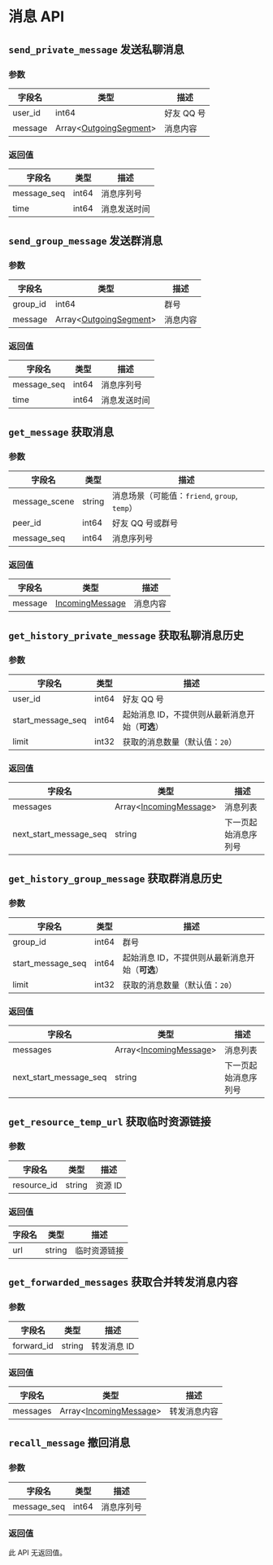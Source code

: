 # 消息 API

## `send_private_message` 发送私聊消息

### 参数

| 字段名 | 类型 | 描述 |
| --- | --- | --- |
| user_id | int64 | 好友 QQ 号 |
| message | Array<[OutgoingSegment](../struct/OutgoingSegment.md)> | 消息内容 |

### 返回值

| 字段名 | 类型 | 描述 |
| --- | --- | --- |
| message_seq | int64 | 消息序列号 |
| time | int64 | 消息发送时间 |

## `send_group_message` 发送群消息

### 参数

| 字段名 | 类型 | 描述 |
| --- | --- | --- |
| group_id | int64 | 群号 |
| message | Array<[OutgoingSegment](../struct/OutgoingSegment.md)> | 消息内容 |

### 返回值

| 字段名 | 类型 | 描述 |
| --- | --- | --- |
| message_seq | int64 | 消息序列号 |
| time | int64 | 消息发送时间 |

## `get_message` 获取消息

### 参数

| 字段名 | 类型 | 描述 |
| --- | --- | --- |
| message_scene | string | 消息场景（可能值：`friend`, `group`, `temp`） |
| peer_id | int64 | 好友 QQ 号或群号 |
| message_seq | int64 | 消息序列号 |

### 返回值

| 字段名 | 类型 | 描述 |
| --- | --- | --- |
| message | [IncomingMessage](../struct/IncomingMessage.md) | 消息内容 |

## `get_history_private_message` 获取私聊消息历史

### 参数

| 字段名 | 类型 | 描述 |
| --- | --- | --- |
| user_id | int64 | 好友 QQ 号 |
| start_message_seq | int64 | 起始消息 ID，不提供则从最新消息开始（**可选**） |
| limit | int32 | 获取的消息数量（默认值：`20`） |

### 返回值

| 字段名 | 类型 | 描述 |
| --- | --- | --- |
| messages | Array<[IncomingMessage](../struct/IncomingMessage.md)> | 消息列表 |
| next_start_message_seq | string | 下一页起始消息序列号 |

## `get_history_group_message` 获取群消息历史

### 参数

| 字段名 | 类型 | 描述 |
| --- | --- | --- |
| group_id | int64 | 群号 |
| start_message_seq | int64 | 起始消息 ID，不提供则从最新消息开始（**可选**） |
| limit | int32 | 获取的消息数量（默认值：`20`） |

### 返回值

| 字段名 | 类型 | 描述 |
| --- | --- | --- |
| messages | Array<[IncomingMessage](../struct/IncomingMessage.md)> | 消息列表 |
| next_start_message_seq | string | 下一页起始消息序列号 |

## `get_resource_temp_url` 获取临时资源链接

### 参数

| 字段名 | 类型 | 描述 |
| --- | --- | --- |
| resource_id | string | 资源 ID |

### 返回值

| 字段名 | 类型 | 描述 |
| --- | --- | --- |
| url | string | 临时资源链接 |

## `get_forwarded_messages` 获取合并转发消息内容

### 参数

| 字段名 | 类型 | 描述 |
| --- | --- | --- |
| forward_id | string | 转发消息 ID |

### 返回值

| 字段名 | 类型 | 描述 |
| --- | --- | --- |
| messages | Array<[IncomingMessage](../struct/IncomingMessage.md)> | 转发消息内容 |

## `recall_message` 撤回消息

### 参数

| 字段名 | 类型 | 描述 |
| --- | --- | --- |
| message_seq | int64 | 消息序列号 |

### 返回值

此 API 无返回值。
